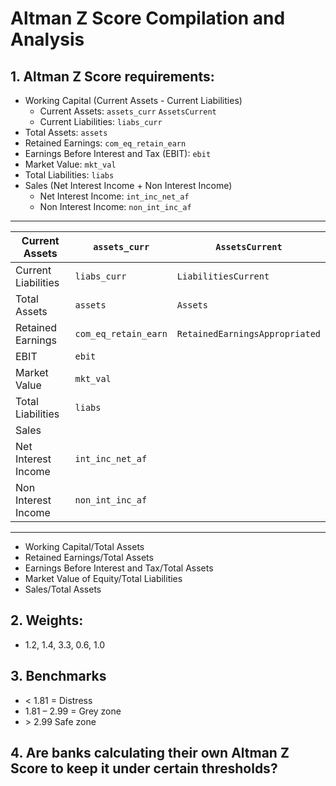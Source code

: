 # Altman Z Score Compilation and Analysis

## 1.	Altman Z Score requirements:
- Working Capital (Current Assets - Current Liabilities)
    - Current Assets: `assets_curr` `AssetsCurrent`
    - Current Liabilities: `liabs_curr`
- Total Assets: `assets`
- Retained Earnings: `com_eq_retain_earn`
- Earnings Before Interest and Tax (EBIT): `ebit`
- Market Value: `mkt_val`
- Total Liabilities: `liabs`
- Sales (Net Interest Income + Non Interest Income)
    - Net Interest Income: `int_inc_net_af`
    - Non Interest Income: `non_int_inc_af`

___

| Current Assets      | `assets_curr`        | `AssetsCurrent`                |
|---------------------|----------------------|--------------------------------|
| Current Liabilities | `liabs_curr`         | `LiabilitiesCurrent`           |
| Total Assets        | `assets`             | `Assets`                       |
| Retained Earnings   | `com_eq_retain_earn` | `RetainedEarningsAppropriated` |
| EBIT                | `ebit`               |                                |
| Market Value        | `mkt_val`            |                                |
| Total Liabilities   | `liabs`              |                                |
| Sales               |                      |                                |
| Net Interest Income | `int_inc_net_af`     |                                |
| Non Interest Income | `non_int_inc_af`     |                                |


___
- Working Capital/Total Assets
- Retained Earnings/Total Assets
- Earnings Before Interest and Tax/Total Assets
- Market Value of Equity/Total Liabilities
- Sales/Total Assets
## 2.	Weights:
-	1.2, 1.4, 3.3, 0.6, 1.0
## 3.	Benchmarks
- < 1.81 = Distress
- 1.81 – 2.99 = Grey zone
- \> 2.99 Safe zone
## 4.	Are banks calculating their own Altman Z Score to keep it under certain thresholds?

